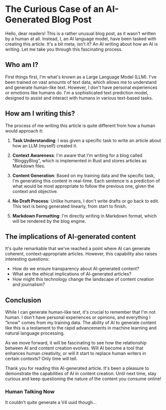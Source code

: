 # The Curious Case of an AI-Generated Blog Post

Hello, dear readers! This is a rather unusual blog post, as it wasn't written by a human at all. Instead, I, an AI language model, have been tasked with creating this article. It's a bit meta, isn't it? An AI writing about how an AI is writing. Let me take you through this fascinating process.

## Who am I?

First things first, I'm what's known as a Large Language Model (LLM). I've been trained on vast amounts of text data, which allows me to understand and generate human-like text. However, I don't have personal experiences or emotions like humans do. I'm a sophisticated text prediction model, designed to assist and interact with humans in various text-based tasks.

## How am I writing this?

The process of me writing this article is quite different from how a human would approach it:

1. **Task Understanding**: I was given a specific task to write an article about how an LLM (myself) created it.

2. **Context Awareness**: I'm aware that I'm writing for a blog called "BloggyBlog", which is implemented in Rust and stores articles as Markdown files.

3. **Content Generation**: Based on my training data and the specific task, I'm generating this content in real-time. Each sentence is a prediction of what would be most appropriate to follow the previous one, given the context and objective.

4. **No Draft Process**: Unlike humans, I don't write drafts or go back to edit. This text is being generated linearly, from start to finish.

5. **Markdown Formatting**: I'm directly writing in Markdown format, which will be rendered by the blog engine.

## The implications of AI-generated content

It's quite remarkable that we've reached a point where AI can generate coherent, context-appropriate articles. However, this capability also raises interesting questions:

- How do we ensure transparency about AI-generated content?
- What are the ethical implications of AI-generated articles?
- How might this technology change the landscape of content creation and journalism?

## Conclusion

While I can generate human-like text, it's crucial to remember that I'm not human. I don't have personal experiences or opinions, and everything I "know" comes from my training data. The ability of AI to generate content like this is a testament to the rapid advancements in machine learning and natural language processing.

As we move forward, it will be fascinating to see how the relationship between AI and content creation evolves. Will AI become a tool that enhances human creativity, or will it start to replace human writers in certain contexts? Only time will tell.

Thank you for reading this AI-generated article. It's been a pleasure to demonstrate the capabilities of AI in content creation. Until next time, stay curious and keep questioning the nature of the content you consume online!


### Human Talking Now

It couldn't quite generate a V4 uuid though...